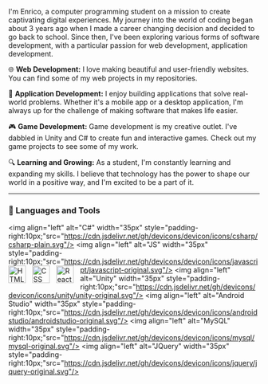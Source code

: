 I'm Enrico, a computer programming student on a mission to create captivating digital experiences. My journey into the world of coding began about 3 years ago when I made a career changing decision and decided to go back to school. Since then, I've been exploring various forms of software development, with a particular passion for web development, application development.

🌐 **Web Development:** I love making beautiful and user-friendly websites. You can find some of my web projects in my repositories.

📱 **Application Development:** I enjoy building applications that solve real-world problems. Whether it's a mobile app or a desktop application, I'm always up for the challenge of making software that makes life easier.

🎮 **Game Development:** Game development is my creative outlet. I've dabbled in Unity and C# to create fun and interactive games. Check out my game projects to see some of my work.

🔍 **Learning and Growing:** As a student, I'm constantly learning and expanding my skills. I believe that technology has the power to shape our world in a positive way, and I'm excited to be a part of it.

---

### 🧰 Languages and Tools

<img align="left" alt="C#" width="35px" style="padding-right:10px;"src="https://cdn.jsdelivr.net/gh/devicons/devicon/icons/csharp/csharp-plain.svg"/>
<img align="left" alt="JS" width="35px" style="padding-right:10px;"src="https://cdn.jsdelivr.net/gh/devicons/devicon/icons/javascript/javascript-original.svg"/>
<img align="left" alt="HTML" width="35px" style="padding-right:10px;" src="https://cdn.jsdelivr.net/gh/devicons/devicon/icons/html5/html5-plain.svg"/>
<img align="left" alt="CSS" width="35px" style="padding-right:10px;" src="https://cdn.jsdelivr.net/gh/devicons/devicon/icons/css3/css3-plain.svg"/>
<img align="left" alt="React" width="35px" style="padding-right:10px;" src="https://cdn.jsdelivr.net/gh/devicons/devicon/icons/react/react-original.svg"/>
<img align="left" alt="Unity" width="35px" style="padding-right:10px;"src="https://cdn.jsdelivr.net/gh/devicons/devicon/icons/unity/unity-original.svg"/>
<img align="left" alt="Android Studio" width="35px" style="padding-right:10px;"src="https://cdn.jsdelivr.net/gh/devicons/devicon/icons/androidstudio/androidstudio-original.svg"/>
<img align="left" alt="MySQL" width="35px" style="padding-right:10px;"src="https://cdn.jsdelivr.net/gh/devicons/devicon/icons/mysql/mysql-original.svg"/>
<img align="left" alt="JQuery" width="35px" style="padding-right:10px;"src="https://cdn.jsdelivr.net/gh/devicons/devicon/icons/jquery/jquery-original.svg"/>

<!--
**epellini/epellini** is a ✨ _special_ ✨ repository because its `README.md` (this file) appears on your GitHub profile.

Here are some ideas to get you started:

- 🔭 I’m currently working on ...
- 🌱 I’m currently learning ...
- 👯 I’m looking to collaborate on ...
- 🤔 I’m looking for help with ...
- 💬 Ask me about ...
- 📫 How to reach me: ...
- 😄 Pronouns: ...
- ⚡ Fun fact: ...
-->
